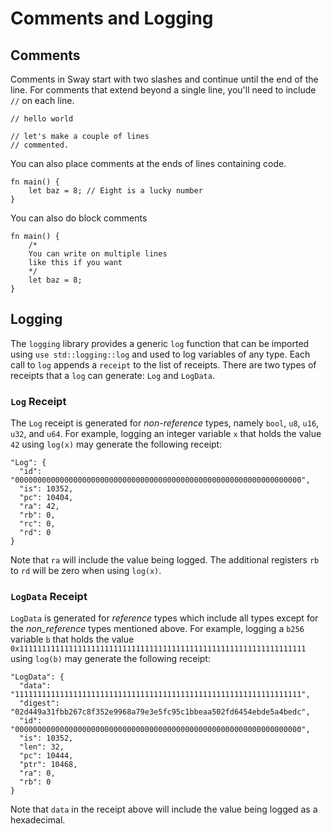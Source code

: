 # Comments and Logging

## Comments

Comments in Sway start with two slashes and continue until the end of the line. For comments that extend beyond a single line, you'll need to include `//` on each line.

```sway
// hello world
```

```sway
// let's make a couple of lines
// commented.
```

You can also place comments at the ends of lines containing code.

```sway
fn main() {
    let baz = 8; // Eight is a lucky number
}
```

You can also do block comments

```sway
fn main() {
    /*
    You can write on multiple lines
    like this if you want
    */
    let baz = 8;
}
```

## Logging

The `logging` library provides a generic `log` function that can be imported using `use std::logging::log` and used to log variables of any type. Each call to `log` appends a `receipt` to the list of receipts. There are two types of receipts that a `log` can generate: `Log` and `LogData`.

### `Log` Receipt

The `Log` receipt is generated for _non-reference_ types, namely `bool`, `u8`, `u16`, `u32`, and `u64`. For example, logging an integer variable `x` that holds the value `42` using `log(x)` may generate the following receipt:

```console
"Log": {
  "id": "0000000000000000000000000000000000000000000000000000000000000000",
  "is": 10352,
  "pc": 10404,
  "ra": 42,
  "rb": 0,
  "rc": 0,
  "rd": 0
}
```

Note that `ra` will include the value being logged. The additional registers `rb` to `rd` will be zero when using `log(x)`.

### `LogData` Receipt

`LogData` is generated for _reference_ types which include all types except for the _non_reference_ types mentioned above. For example, logging a `b256` variable `b` that holds the value `0x1111111111111111111111111111111111111111111111111111111111111111` using `log(b)` may generate the following receipt:

```console
"LogData": {
  "data": "1111111111111111111111111111111111111111111111111111111111111111",
  "digest": "02d449a31fbb267c8f352e9968a79e3e5fc95c1bbeaa502fd6454ebde5a4bedc",
  "id": "0000000000000000000000000000000000000000000000000000000000000000",
  "is": 10352,
  "len": 32,
  "pc": 10444,
  "ptr": 10468,
  "ra": 0,
  "rb": 0
}
```

Note that `data` in the receipt above will include the value being logged as a hexadecimal.
